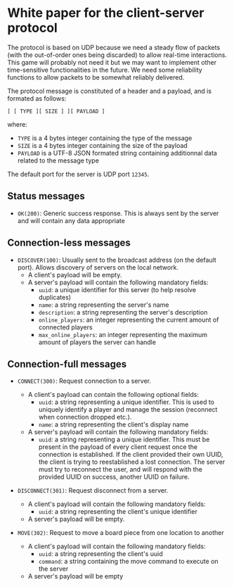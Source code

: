 # White paper for the client-server protocol

The protocol is based on UDP because we need a steady flow of packets (with the out-of-order ones being discarded) to allow real-time interactions. This game will probably not need it but we may want to implement other time-sensitive functionalities in the future. We need some reliability functions to allow packets to be somewhat reliably delivered.

The protocol message is constituted of a header and a payload, and is formated as follows:

```[ [ TYPE ][ SIZE ] ][ PAYLOAD ]```

where:
- `TYPE` is a 4 bytes integer containing the type of the message 
- `SIZE` is a 4 bytes integer containing the size of the payload 
- `PAYLOAD` is a UTF-8 JSON formated string containing additionnal data related to the message type

The default port for the server is UDP port `12345`.

## Status messages
- `OK(200)`: Generic success response. This is always sent by the server and will contain any data appropriate

## Connection-less messages
- `DISCOVER(100)`: Usually sent to the broadcast address (on the default port). Allows discovery of servers on the local network.
    - A client's payload will be empty.
    - A server's payload will contain the following mandatory fields:
        - `uuid`: a unique identifier for this server (to help resolve duplicates)
        - `name`: a string representing the server's name
        - `description`: a string representing the server's description
        - `online_players`: an integer representing the current amount of connected players
        - `max_online_players`: an integer representing the maximum amount of players the server can handle

## Connection-full messages
- `CONNECT(300)`: Request connection to a server.
    - A client's payload can contain the following optional fields:
        - `uuid`: a string representing a unique identifier. This is used to uniquely identify a player and manage the session (reconnect when connection dropped etc.).
        - `name`: a string representing the client's display name
    - A server's payload will contain the following mandatory fields:
        - `uuid`: a string representing a unique identifier. This must be present in the payload of every client request once the connection is established. If the client provided their own UUID, the client is trying to reestablished a lost connection. The server must try to reconnect the user, and will respond with the provided UUID on success, another UUID on failure.
        
- `DISCONNECT(301)`: Request disconnect from a server.
    - A client's payload will contain the following mandatory fields:
        - `uuid`: a string representing the client's unique identifier
    - A server's payload will be empty.

- `MOVE(302)`: Request to move a board piece from one location to another
    - A client's payload will contain the following mandatory fields:
        - `uuid`: a string representing the client's uuid
        - `command`: a string containing the move command to execute on the server
    - A server's payload will be empty

